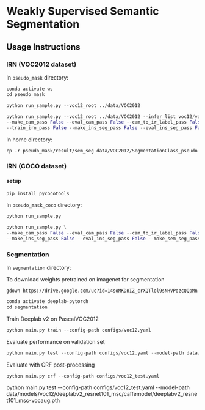 # Weakly Supervised Semantic Segmentation

## Usage Instructions

### IRN (VOC2012 dataset)

In `pseudo_mask` directory:

```python
conda activate ws
cd pseudo_mask
```

```python
python run_sample.py --voc12_root ../data/VOC2012
```

```python
python run_sample.py --voc12_root ../data/VOC2012 --infer_list voc12/val.txt --train_cam_pass False \
--make_cam_pass False --eval_cam_pass False --cam_to_ir_label_pass False \
--train_irn_pass False --make_ins_seg_pass False --eval_ins_seg_pass False --make_sem_seg_pass False
```

In home directory:
```
cp -r pseudo_mask/result/sem_seg data/VOC2012/SegmentationClass_pseudo
```

### IRN (COCO dataset)

#### setup

```
pip install pycocotools
```

In `pseudo_mask_coco` directory:

```python
python run_sample.py

python run_sample.py \
--make_cam_pass False --eval_cam_pass False --cam_to_ir_label_pass False --train_irn_pass False \
--make_ins_seg_pass False --eval_ins_seg_pass False --make_sem_seg_pass False --eval_sem_seg_pass False

```

### Segmentation

In `segmentation` directory:

To download weights pretrained on imagenet for segmentation
```
gdown https://drive.google.com/uc?id=14soMKDnIZ_crXQTlol9sNHVPozcQQpMn
```

```python
conda activate deeplab-pytorch
cd segmentation
```

Train Deeplab v2 on PascalVOC2012
```python
python main.py train --config-path configs/voc12.yaml
```

Evaluate performance on validation set

```python
python main.py test --config-path configs/voc12.yaml --model-path data/models/voc12/deeplabv2_resnet101_msc/train/checkpoint_final.pth
```

Evaluate with CRF post-processing
```python
python main.py crf --config-path configs/voc12_test.yaml
```


python main.py test --config-path configs/voc12_test.yaml --model-path data/models/voc12/deeplabv2_resnet101_msc/caffemodel/deeplabv2_resnet101_msc-vocaug.pth

